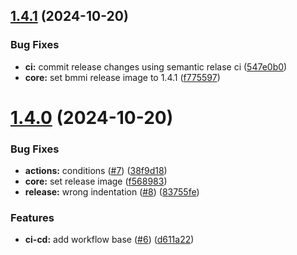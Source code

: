 ## [1.4.1](https://github.com/KarstenSiemer/BMMI/compare/v1.4.0...v1.4.1) (2024-10-20)


### Bug Fixes

* **ci:** commit release changes using semantic relase ci ([547e0b0](https://github.com/KarstenSiemer/BMMI/commit/547e0b0e0c0303e9b480b6c1eb988af15b7be0ec))
* **core:** set bmmi release image to 1.4.1 ([f775597](https://github.com/KarstenSiemer/BMMI/commit/f77559799659bb4f5263d37897f263203f4670c4))

# [1.4.0](https://github.com/KarstenSiemer/BMMI/compare/v1.3.2...v1.4.0) (2024-10-20)


### Bug Fixes

* **actions:** conditions ([#7](https://github.com/KarstenSiemer/BMMI/issues/7)) ([38f9d18](https://github.com/KarstenSiemer/BMMI/commit/38f9d18df0345ebafb2516a804698922752f04b7))
* **core:** set release image ([f568983](https://github.com/KarstenSiemer/BMMI/commit/f5689833057f2d8d6109266407d193cda30c5487))
* **release:** wrong indentation ([#8](https://github.com/KarstenSiemer/BMMI/issues/8)) ([83755fe](https://github.com/KarstenSiemer/BMMI/commit/83755fed88fdad8b572c454a20adcf1b1e86f6eb))


### Features

* **ci-cd:** add workflow base ([#6](https://github.com/KarstenSiemer/BMMI/issues/6)) ([d611a22](https://github.com/KarstenSiemer/BMMI/commit/d611a22b2cd758b52a81039026f8d3e94ec47336))
